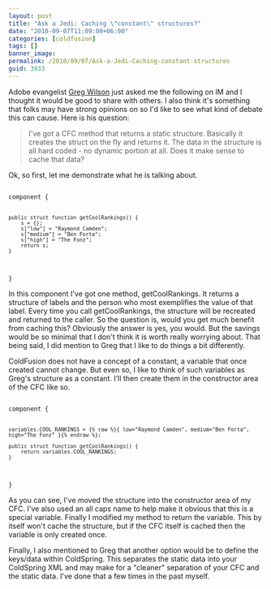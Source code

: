 ```yaml
---
layout: post
title: "Ask a Jedi: Caching \"constant\" structures?"
date: "2010-09-07T11:09:00+06:00"
categories: [coldfusion]
tags: []
banner_image: 
permalink: /2010/09/07/Ask-a-Jedi-Caching-constant-structures
guid: 3933
---
```


Adobe evangelist <a href="http://gregsramblings.com/">Greg Wilson</a> just asked me the following on IM and I thought it would be good to share with others. I also think it's something that folks may have strong opinions on so I'd like to see what kind of debate this can cause. Here is his question:

<blockquote>
I've got a CFC method that returns a static structure. Basically it creates the struct on the fly and returns it. The data in the structure is all hard coded - no dynamic portion at all. Does it make sense to cache that data?
</blockquote>
<!--more-->
<p>

Ok, so first, let me demonstrate what he is talking about. 

<p>

<code>
component {

	public struct function getCoolRankings() {
		s = {};
		s["low"] = "Raymond Camden";
		s["medium"] = "Ben Forta";
		s["high"] = "The Fonz";
		return s;
	}

}
</code>

<p>

In this component I've got one method, getCoolRankings. It returns a structure of labels and the person who most exemplifies the value of that label. Every time you call getCoolRankings, the structure will be recreated and returned to the caller. So the question is, would you get much benefit from caching this? Obviously the answer is yes, you would. But the savings would be so minimal that I don't think it is worth really worrying about. That being said, I did mention to Greg that I like to do things a bit differently. 

<p>

ColdFusion does not have a concept of a constant, a variable that once created cannot change. But even so, I like to think of such variables as Greg's structure as a constant. I'll then create them in the constructor area of the CFC like so.

<p>

<code>
component {

	variables.COOL_RANKINGS = {% raw %}{ low="Raymond Camden", medium="Ben Forta", high="The Fonz" }{% endraw %};
	
	public struct function getCoolRankings() {
		return variables.COOL_RANKINGS;
	}

}
</code>

<p>

As you can see, I've moved the structure into the constructor area of my CFC. I've also used an all caps name to help make it obvious that this is a special variable. Finally I modified my method to return the variable. This by itself won't cache the structure, but if the CFC itself is cached then the variable is only created once. 

<p>

Finally, I also mentioned to Greg that another option would be to define the keys/data within ColdSpring. This separates the static data into your ColdSpring XML and may make for a "cleaner" separation of your CFC and the static data. I've done that a few times in the past myself.